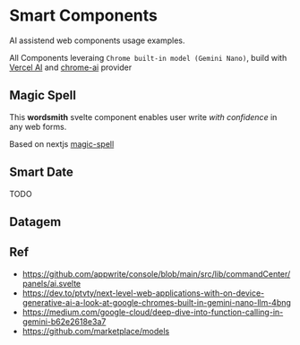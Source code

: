 # Smart Components

AI assistend web components usage examples.

All Components leveraing `Chrome built-in model (Gemini Nano)`, build with [Vercel AI](https://vercel.com/ai) and [chrome-ai](https://github.com/jeasonstudio/chrome-ai) provider

## Magic Spell

This **wordsmith** svelte component enables user write *with confidence* in any web forms.

Based on nextjs [magic-spell](https://github.com/ai-ng/magic-spell/tree/main)

## Smart Date

TODO

## Datagem

## Ref

- <https://github.com/appwrite/console/blob/main/src/lib/commandCenter/panels/ai.svelte>
- <https://dev.to/ptvty/next-level-web-applications-with-on-device-generative-ai-a-look-at-google-chromes-built-in-gemini-nano-llm-4bng>
- <https://medium.com/google-cloud/deep-dive-into-function-calling-in-gemini-b62e2618e3a7>
- <https://github.com/marketplace/models>
